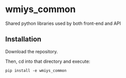 # wmiys_common

Shared python libraries used by both front-end and API



## Installation

Download the repository.

Then, cd into that directory and execute:

```shell
pip install -e wmiys_common
```
